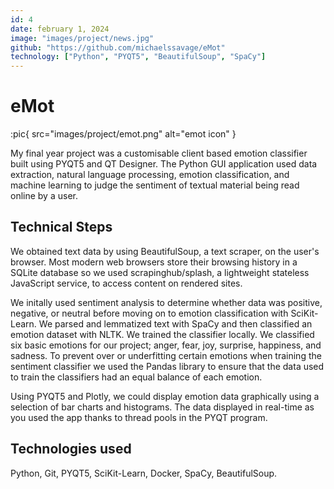 ```yaml
---
id: 4
date: february 1, 2024
image: "images/project/news.jpg"
github: "https://github.com/michaelssavage/eMot"
technology: ["Python", "PYQT5", "BeautifulSoup", "SpaCy"]
---
```


# eMot

:pic{ src="images/project/emot.png" alt="emot icon" }

My final year project was a customisable client based emotion classifier built using PYQT5 and QT Designer. The Python GUI application used data extraction, natural language processing, emotion classification, and machine learning to judge the sentiment of textual material being read online by a user.

## Technical Steps

We obtained text data by using BeautifulSoup, a text scraper, on the user's browser. Most modern web browsers store their browsing history in a SQLite database so we used scrapinghub/splash, a lightweight stateless JavaScript service, to access content on rendered sites.

We initally used sentiment analysis to determine whether data was positive, negative, or neutral before moving on to emotion classification with SciKit-Learn. We parsed and lemmatized text with SpaCy and then classified an emotion dataset with NLTK. We trained the classifier locally. We classified six basic emotions for our project; anger, fear, joy, surprise, happiness, and sadness. To prevent over or underfitting certain emotions when training the sentiment classifier we used the Pandas library to ensure that the data used to train the classifiers had an equal balance of each emotion.

Using PYQT5 and Plotly, we could display emotion data graphically using a selection of bar charts and histograms. The data displayed in real-time as you used the app thanks to thread pools in the PYQT program.

## Technologies used

Python, Git, PYQT5, SciKit-Learn, Docker, SpaCy, BeautifulSoup.
